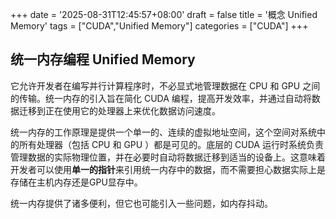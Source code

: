 +++
date = '2025-08-31T12:45:57+08:00'
draft = false
title = '概念 Unified Memory'
tags = ["CUDA","Unified Memory"]
categories = ["CUDA"]
+++

## 统一内存编程 Unified Memory

它允许开发者在编写并行计算程序时，不必显式地管理数据在 CPU 和 GPU 之间的传输。统一内存的引入旨在简化 CUDA 编程，提高开发效率，并通过自动将数据迁移到正在使用它的处理器上来优化数据访问速度。

统一内存的工作原理是提供一个单一的、连续的虚拟地址空间，这个空间对系统中的所有处理器（包括 CPU 和 GPU ）都是可见的。底层的 CUDA 运行时系统负责管理数据的实际物理位置，并在必要时自动将数据迁移到适当的设备上。这意味着开发者可以使用**单一的指针**来引用统一内存中的数据，而不需要担心数据实际上是存储在主机内存还是GPU显存中。

统一内存提供了诸多便利，但它也可能引入一些问题，如内存抖动。

